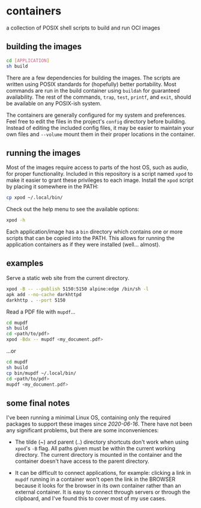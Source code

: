 # containers

a collection of POSIX shell scripts to build and run OCI images

## building the images

```sh
cd [APPLICATION]
sh build
```

There are a few dependencies for building the images. The scripts are
written using POSIX standards for (hopefully) better portability. Most
commands are run in the build container using `buildah` for guaranteed
availability. The rest of the commands, `trap`, `test`, `printf`, and
`exit`, should be available on any POSIX-ish system.

The containers are generally configured for my system and preferences.
Feel free to edit the files in the project's `config` directory before
building. Instead of editing the included config files, it may be easier
to maintain your own files and `--volume` mount them in their proper
locations in the container.

## running the images

Most of the images require access to parts of the host OS, such as
audio, for proper functionality. Included in this repository is a script
named `xpod` to make it easier to grant these privileges to each image.
Install the `xpod` script by placing it somewhere in the PATH:

```sh
cp xpod ~/.local/bin/
```

Check out the help menu to see the available options:

```sh
xpod -h
```

Each application/image has a `bin` directory which contains one or more
scripts that can be copied into the PATH. This allows for running the
application containers as if they were installed (well... almost).

## examples

Serve a static web site from the current directory.

```sh
xpod -B -- --publish 5150:5150 alpine:edge /bin/sh -l
apk add --no-cache darkhttpd
darkhttp . --port 5150
```

Read a PDF file with `mupdf`...

```sh
cd mupdf
sh build
cd <path/to/pdf>
xpod -Bdx -- mupdf <my_document.pdf>
```

...or

```sh
cd mupdf
sh build
cp bin/mupdf ~/.local/bin/
cd <path/to/pdf>
mupdf <my_document.pdf>
```

## some final notes

I've been running a minimal Linux OS, containing only the required
packages to support these images since _2020-06-16_. There have not been
any significant problems, but there are some inconveniences:

- The tilde (~) and parent (..) directory shortcuts don't work when
  using `xpod`'s `-B` flag. All paths given must be within the current
  working directory. The current directory is mounted in the container
  and the container doesn't have access to the parent directory.

- It can be difficult to connect applications, for example: clicking a
  link in `mupdf` running in a container won't open the link in the
  BROWSER because it looks for the browser in its own container rather
  than an external container. It is easy to connect through servers or
  through the clipboard, and I've found this to cover most of my use
  cases.
